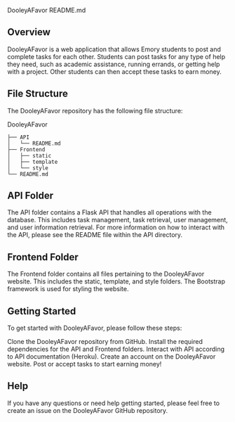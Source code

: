 
DooleyAFavor README.md

## Overview

DooleyAFavor is a web application that allows Emory students to post and complete tasks for each other. Students can post tasks for any type of help they need, such as academic assistance, running errands, or getting help with a project. Other students can then accept these tasks to earn money.

## File Structure

The DooleyAFavor repository has the following file structure:

DooleyAFavor
```
├── API
│   └── README.md
├── Frontend
│   ├── static
│   ├── template
│   └── style
└── README.md
```
## API Folder

The API folder contains a Flask API that handles all operations with the database. This includes task management, task retrieval, user management, and user information retrieval. For more information on how to interact with the API, please see the README file within the API directory.

## Frontend Folder

The Frontend folder contains all files pertaining to the DooleyAFavor website. This includes the static, template, and style folders. The Bootstrap framework is used for styling the website.

## Getting Started

To get started with DooleyAFavor, please follow these steps:

Clone the DooleyAFavor repository from GitHub.
Install the required dependencies for the API and Frontend folders.
Interact with API according to API documentation (Heroku).
Create an account on the DooleyAFavor website.
Post or accept tasks to start earning money!
## Help

If you have any questions or need help getting started, please feel free to create an issue on the DooleyAFavor GitHub repository.
